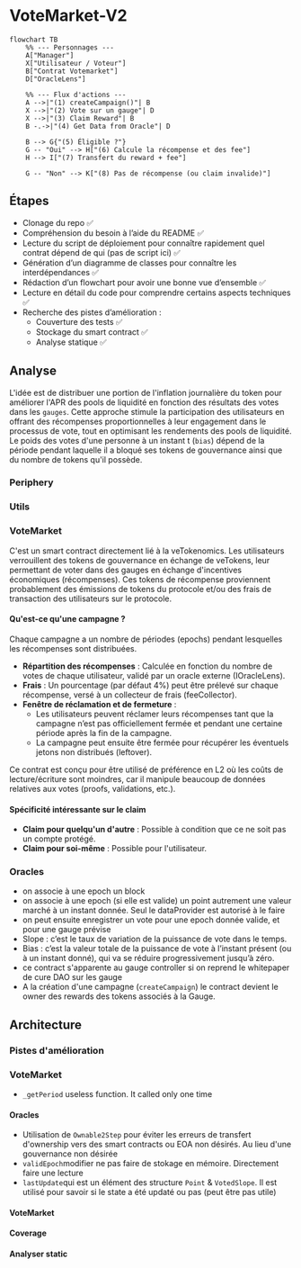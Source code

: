 # VoteMarket-V2

```mermaid
flowchart TB
    %% --- Personnages ---
    A["Manager"]
    X["Utilisateur / Voteur"]
    B["Contrat Votemarket"]
    D["OracleLens"]

    %% --- Flux d'actions ---
    A -->|"(1) createCampaign()"| B
    X -->|"(2) Vote sur un gauge"| D
    X -->|"(3) Claim Reward"| B
    B -.->|"(4) Get Data from Oracle"| D
    
    B --> G{"(5) Éligible ?"}
    G -- "Oui" --> H["(6) Calcule la récompense et des fee"]
    H --> I["(7) Transfert du reward + fee"]

    G -- "Non" --> K["(8) Pas de récompense (ou claim invalide)"]
```

## Étapes

- Clonage du repo ✅
- Compréhension du besoin à l’aide du README ✅
- Lecture du script de déploiement pour connaître rapidement quel contrat dépend de qui (pas de script ici) ✅
- Génération d’un diagramme de classes pour connaître les interdépendances ✅
- Rédaction d’un flowchart pour avoir une bonne vue d’ensemble ✅
- Lecture en détail du code pour comprendre certains aspects techniques ✅
- Recherche des pistes d’amélioration :
  - Couverture des tests ✅
  - Stockage du smart contract ✅
  - Analyse statique ✅

## Analyse

L'idée est de distribuer une portion de l'inflation journalière du token pour améliorer l'APR des pools de liquidité en fonction des résultats des votes dans les `gauges`. Cette approche stimule la participation des utilisateurs en offrant des récompenses proportionnelles à leur engagement dans le processus de vote, tout en optimisant les rendements des pools de liquidité. Le poids des votes d'une personne à un instant t (`bias`) dépend de la période pendant laquelle il a bloqué ses tokens de gouvernance ainsi que du nombre de tokens qu'il possède.

### Periphery

### Utils

### VoteMarket

C'est un smart contract directement lié à la veTokenomics. Les utilisateurs verrouillent des tokens de gouvernance en échange de veTokens, leur permettant de voter dans des gauges en échange d'incentives économiques (récompenses). Ces tokens de récompense proviennent probablement des émissions de tokens du protocole et/ou des frais de transaction des utilisateurs sur le protocole.

#### Qu'est-ce qu'une campagne ?

Chaque campagne a un nombre de périodes (epochs) pendant lesquelles les récompenses sont distribuées.

- **Répartition des récompenses** : Calculée en fonction du nombre de votes de chaque utilisateur, validé par un oracle externe (IOracleLens).
- **Frais** : Un pourcentage (par défaut 4%) peut être prélevé sur chaque récompense, versé à un collecteur de frais (feeCollector).
- **Fenêtre de réclamation et de fermeture** :
  - Les utilisateurs peuvent réclamer leurs récompenses tant que la campagne n’est pas officiellement fermée et pendant une certaine période après la fin de la campagne.
  - La campagne peut ensuite être fermée pour récupérer les éventuels jetons non distribués (leftover).

Ce contrat est conçu pour être utilisé de préférence en L2 où les coûts de lecture/écriture sont moindres, car il manipule beaucoup de données relatives aux votes (proofs, validations, etc.).

#### Spécificité intéressante sur le claim

- **Claim pour quelqu'un d'autre** : Possible à condition que ce ne soit pas un compte protégé.
- **Claim pour soi-même** : Possible pour l'utilisateur.

### Oracles

- on associe à une epoch un block
- on associe à une epoch (si elle est valide) un point autrement une valeur marché à un instant donnée. Seul le dataProvider est autorisé à le faire
- on peut ensuite enregistrer un vote pour une epoch donnée valide, et pour une gauge prévise
- Slope : c’est le taux de variation de la puissance de vote dans le temps.
- Bias : c’est la valeur totale de la puissance de vote à l’instant présent (ou à un instant donné), qui va se réduire progressivement jusqu’à zéro.
- ce contract s'apparente au gauge controller si on reprend le whitepaper de cure DAO sur les gauge
- A la création d'une campagne (`createCampaign`) le contract devient le owner des rewards des tokens associés à la Gauge.

## Architecture

### Pistes d'amélioration

### VoteMarket

- `_getPeriod` useless function. It called only one time

#### Oracles

- Utilisation de `Ownable2Step` pour éviter les erreurs de transfert d'ownership vers des smart contracts ou EOA non désirés. Au lieu d'une gouvernance non désirée
- `validEpoch`modifier ne pas faire de stokage en mémoire. Directement faire une lecture
- `lastUpdate`qui est un élément des structure `Point` &  `VotedSlope`. Il est utilisé pour savoir si le state a été updaté ou pas (peut être pas utile)

#### VoteMarket

#### Coverage

#### Analyser static
